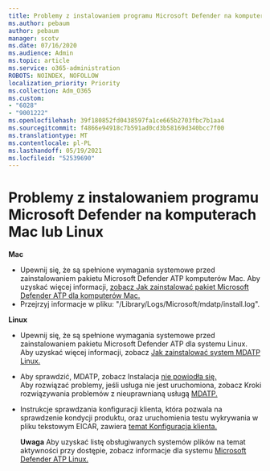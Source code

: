 ```yaml
---
title: Problemy z instalowaniem programu Microsoft Defender na komputerach Mac lub Linux
ms.author: pebaum
author: pebaum
manager: scotv
ms.date: 07/16/2020
ms.audience: Admin
ms.topic: article
ms.service: o365-administration
ROBOTS: NOINDEX, NOFOLLOW
localization_priority: Priority
ms.collection: Adm_O365
ms.custom:
- "6028"
- "9001222"
ms.openlocfilehash: 39f180852fd0438597fa1ce665b2703fbc7b1aa4
ms.sourcegitcommit: f4866e94918c7b591ad0cd3b58169d340bcc7f00
ms.translationtype: MT
ms.contentlocale: pl-PL
ms.lasthandoff: 05/19/2021
ms.locfileid: "52539690"
---
```

# <a name="issues-installing-microsoft-defender-on-mac-or-linux"></a>Problemy z instalowaniem programu Microsoft Defender na komputerach Mac lub Linux

**Mac**

- Upewnij się, że są spełnione wymagania systemowe przed zainstalowaniem pakietu Microsoft Defender ATP komputerów Mac. Aby uzyskać więcej informacji, [zobacz Jak zainstalować pakiet Microsoft Defender ATP dla komputerów Mac.](/windows/security/threat-protection/microsoft-defender-atp/microsoft-defender-atp-mac#how-to-install-microsoft-defender-atp-for-mac)  
- Przejrzyj informacje w pliku: "/Library/Logs/Microsoft/mdatp/install.log".

**Linux**

- Upewnij się, że są spełnione wymagania systemowe przed zainstalowaniem pakietu Microsoft Defender ATP dla systemu Linux. Aby uzyskać więcej informacji, zobacz [Jak zainstalować system MDATP Linux.](/windows/security/threat-protection/microsoft-defender-atp/microsoft-defender-atp-linux#system-requirements) 
- Aby sprawdzić, MDATP, zobacz Instalacja [nie powiodła się.](/windows/security/threat-protection/microsoft-defender-atp/linux-support-install#installation-failed)  
    Aby rozwiązać problemy, jeśli usługa nie jest uruchomiona, zobacz Kroki rozwiązywania problemów z nieuprawnianą usługą [MDATP.](/windows/security/threat-protection/microsoft-defender-atp/linux-support-install#steps-to-troubleshoot-if-mdatp-service-isnt-running)
- Instrukcje sprawdzania konfiguracji klienta, która pozwala na sprawdzenie kondycji produktu, oraz uruchomienia testu wykrywania w pliku tekstowym EICAR, zawiera [temat Konfiguracja klienta.](/windows/security/threat-protection/microsoft-defender-atp/linux-install-manually#client-configuration)  

    **Uwaga** Aby uzyskać listę obsługiwanych systemów plików na temat aktywności przy dostępie, zobacz informacje dla systemu [Microsoft Defender ATP Linux.](/windows/security/threat-protection/microsoft-defender-atp/microsoft-defender-atp-linux#system-requirements)